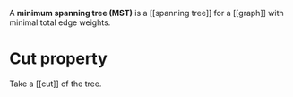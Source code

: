 A **minimum spanning tree (MST)** is a [[spanning tree]] for a [[graph]] with minimal total edge weights.

# Cut property

Take a [[cut]] of the tree.
